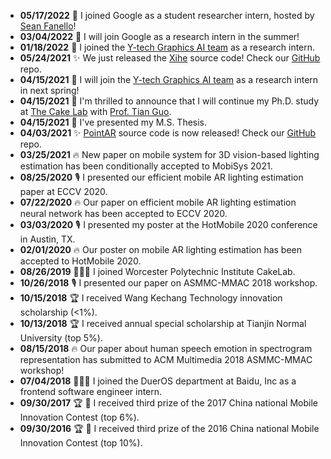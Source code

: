 - **05/17/2022** 🎉 I joined Google as a student researcher intern, hosted by [Sean Fanello](https://www.seanfanello.it)!
- **03/04/2022** 🎉 I will join Google as a research intern in the summer!
- **01/18/2022** 🎉 I joined the [Y-tech Graphics AI team](http://www.chongyangma.com/team/index.html) as a research intern.
- **05/24/2021** ✨ We just released the [Xihe](/project/point-ar) source code! Check our [GitHub](https://github.com/cake-lab/Xihe) repo.
- **04/15/2021** 🎉 I will join the [Y-tech Graphics AI team](http://chongyangma.com/team/index.html) as a research intern in next spring!
- **04/15/2021** 🎉 I'm thrilled to announce that I will continue my Ph.D. study at [The Cake Lab](https://cake.wpi.edu/) with [Prof. Tian Guo](https://tianguo.info).
- **04/15/2021** 🎉 I've presented my M.S. Thesis.
- **04/03/2021** ✨ [PointAR](/project/point-ar) source code is now released! Check our [GitHub](https://github.com/cake-lab/PointAR) repo.
- **03/25/2021** 🔥 New paper on mobile system for 3D vision-based lighting estimation has been conditionally accepted to MobiSys 2021.
- **08/25/2020** 🎙️ I presented our efficient mobile AR lighting estimation paper at ECCV 2020.
- **07/22/2020** 🔥 Our paper on efficient mobile AR lighting estimation neural network has been accepted to ECCV 2020.
- **03/03/2020** 🎙️ I presented my poster at the HotMobile 2020 conference in Austin, TX.
- **02/01/2020** 🔥 Our poster on mobile AR lighting estimation has been accepted to HotMobile 2020.
- **08/26/2019** 🦸🏻‍♂️ I joined Worcester Polytechnic Institute CakeLab.
- **10/26/2018** 🎙️ I presented our paper on ASMMC-MMAC 2018 workshop.
- **10/15/2018** 🏆 I received Wang Kechang Technology innovation scholarship (<1%).
- **10/13/2018** 🏆 I received annual special scholarship at Tianjin Normal University (top 5%).
- **08/15/2018** 🔥 Our paper about human speech emotion in spectrogram representation has submitted to ACM Multimedia 2018 ASMMC-MMAC workshop!
- **07/04/2018** 👨🏻‍💻 I joined the DuerOS department at Baidu, Inc as a frontend software engineer intern.
- **09/30/2017** 🏆  I received third prize of the 2017 China national Mobile Innovation Contest (top 6%).
- **09/30/2016** 🏆  I received third prize of the 2016 China national Mobile Innovation Contest (top 10%).
